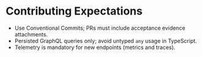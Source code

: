 # Contributing Expectations

- Use Conventional Commits; PRs must include acceptance evidence attachments.
- Persisted GraphQL queries only; avoid untyped `any` usage in TypeScript.
- Telemetry is mandatory for new endpoints (metrics and traces).
